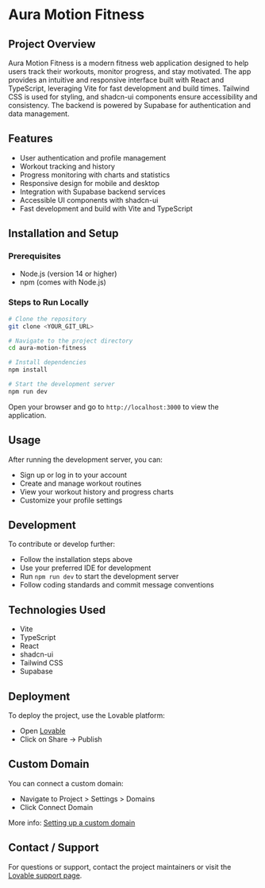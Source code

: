 # Aura Motion Fitness

## Project Overview

Aura Motion Fitness is a modern fitness web application designed to help users track their workouts, monitor progress, and stay motivated. The app provides an intuitive and responsive interface built with React and TypeScript, leveraging Vite for fast development and build times. Tailwind CSS is used for styling, and shadcn-ui components ensure accessibility and consistency. The backend is powered by Supabase for authentication and data management.

## Features

- User authentication and profile management
- Workout tracking and history
- Progress monitoring with charts and statistics
- Responsive design for mobile and desktop
- Integration with Supabase backend services
- Accessible UI components with shadcn-ui
- Fast development and build with Vite and TypeScript

## Installation and Setup

### Prerequisites

- Node.js (version 14 or higher)
- npm (comes with Node.js)

### Steps to Run Locally

```sh
# Clone the repository
git clone <YOUR_GIT_URL>

# Navigate to the project directory
cd aura-motion-fitness

# Install dependencies
npm install

# Start the development server
npm run dev
```

Open your browser and go to `http://localhost:3000` to view the application.

## Usage

After running the development server, you can:

- Sign up or log in to your account
- Create and manage workout routines
- View your workout history and progress charts
- Customize your profile settings

## Development

To contribute or develop further:

- Follow the installation steps above
- Use your preferred IDE for development
- Run `npm run dev` to start the development server
- Follow coding standards and commit message conventions

## Technologies Used

- Vite
- TypeScript
- React
- shadcn-ui
- Tailwind CSS
- Supabase

## Deployment

To deploy the project, use the Lovable platform:

- Open [Lovable](https://lovable.dev/projects/0001fd2c-a9a1-4de7-af10-d0625dd6a189)
- Click on Share -> Publish

## Custom Domain

You can connect a custom domain:

- Navigate to Project > Settings > Domains
- Click Connect Domain

More info: [Setting up a custom domain](https://docs.lovable.dev/tips-tricks/custom-domain#step-by-step-guide)

## Contact / Support

For questions or support, contact the project maintainers or visit the [Lovable support page](https://lovable.dev/support).
